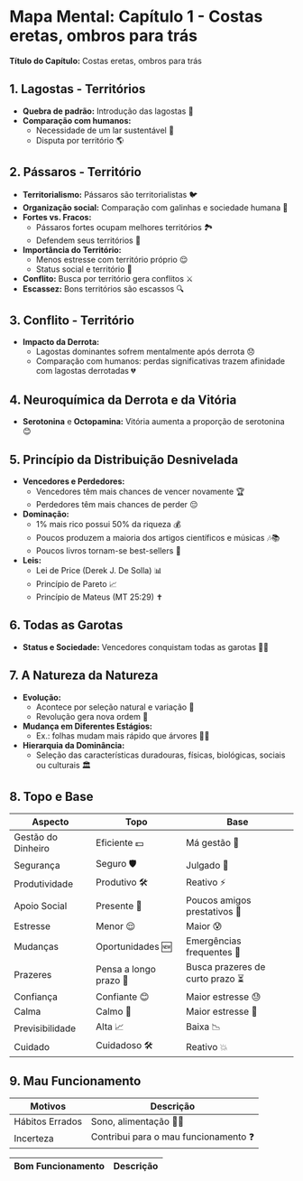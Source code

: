 # Mapa Mental: Capítulo 1 - Costas eretas, ombros para trás

**Título do Capítulo:** Costas eretas, ombros para trás

## 1. Lagostas - Territórios
- **Quebra de padrão:** Introdução das lagostas 🦞
- **Comparação com humanos:**
    - Necessidade de um lar sustentável 🏡
    - Disputa por território 🌎

## 2. Pássaros - Território
- **Territorialismo:** Pássaros são territorialistas 🐦
- **Organização social:** Comparação com galinhas e sociedade humana 🐔
- **Fortes vs. Fracos:**
    - Pássaros fortes ocupam melhores territórios 🏞️
    - Defendem seus territórios 💪
- **Importância do Território:**
    - Menos estresse com território próprio 😌
    - Status social e território 👑
- **Conflito:** Busca por território gera conflitos ⚔️
- **Escassez:** Bons territórios são escassos 🔍

## 3. Conflito - Território
- **Impacto da Derrota:**
    - Lagostas dominantes sofrem mentalmente após derrota 😞
    - Comparação com humanos: perdas significativas trazem afinidade com lagostas derrotadas 💔

## 4. Neuroquímica da Derrota e da Vitória
- **Serotonina** e **Octopamina:** Vitória aumenta a proporção de serotonina 😊

## 5. Princípio da Distribuição Desnivelada
- **Vencedores e Perdedores:**
    - Vencedores têm mais chances de vencer novamente 🏆
    - Perdedores têm mais chances de perder 😔
- **Dominação:**
    - 1% mais rico possui 50% da riqueza 💰
    - Poucos produzem a maioria dos artigos científicos e músicas 🎶📚
    - Poucos livros tornam-se best-sellers 📖
- **Leis:**
    - Lei de Price (Derek J. De Solla) 📊
    - Princípio de Pareto 📈
    - Princípio de Mateus (MT 25:29) ✝️

## 6. Todas as Garotas
- **Status e Sociedade:** Vencedores conquistam todas as garotas 👯‍♀️

## 7. A Natureza da Natureza
- **Evolução:**
    - Acontece por seleção natural e variação 🌱
    - Revolução gera nova ordem 🔄
- **Mudança em Diferentes Estágios:**
    - Ex.: folhas mudam mais rápido que árvores 🍃🌳
- **Hierarquia da Dominância:**
    - Seleção das características duradouras, físicas, biológicas, sociais ou culturais 🏛️

## 8. Topo e Base
| **Aspecto**              | **Topo**                          | **Base**                          |
|--------------------------|-----------------------------------|-----------------------------------|
| Gestão do Dinheiro       | Eficiente 💵                      | Má gestão 💸                      |
| Segurança                | Seguro 🛡️                         | Julgado 😬                        |
| Produtividade            | Produtivo 🛠️                      | Reativo ⚡                        |
| Apoio Social             | Presente 🙌                        | Poucos amigos prestativos 👥      |
| Estresse                 | Menor 😌                           | Maior 😰                          |
| Mudanças                 | Oportunidades 🆕                   | Emergências frequentes 🚨         |
| Prazeres                 | Pensa a longo prazo 📅             | Busca prazeres de curto prazo ⏳  |
| Confiança                | Confiante 😊                       | Maior estresse 😓                 |
| Calma                    | Calmo 🧘                           | Maior estresse 😬                 |
| Previsibilidade          | Alta 📈                            | Baixa 📉                          |
| Cuidado                  | Cuidadoso 🛠️                       | Reativo 💥                        |

## 9. Mau Funcionamento
| **Motivos**              | **Descrição**                     |
|--------------------------|-----------------------------------|
| Hábitos Errados          | Sono, alimentação 🛌🍔             |
| Incerteza                | Contribui para o mau funcionamento ❓|

| **Bom Funcionamento**    | **Descrição**                     |
|--------------------------|--------------------------------